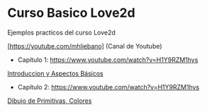 # Curso Basico Love2d
Ejemplos practicos del curso Love2d

[https://youtube.com/mhliebano] (Canal de Youtube)


- Capítulo 1:
https://www.youtube.com/watch?v=H1Y9RZM1hys

[Introduccion y Aspectos Básicos](capitulo1/)

- Capítulo 2:
https://www.youtube.com/watch?v=H1Y9RZM1hys

[Dibujo de Primitivas, Colores](capitulo12)
